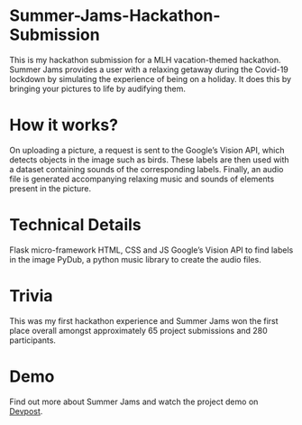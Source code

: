 # Summer-Jams-Hackathon-Submission
This is my hackathon submission for a MLH vacation-themed hackathon. Summer Jams provides a user with a relaxing getaway during the Covid-19 lockdown by simulating the experience of being on a holiday. It does this by bringing your pictures to life by audifying them.

# How it works?
On uploading a picture, a request is sent to the Google’s Vision API, which detects objects in the image such as birds. These labels are then used with a dataset containing sounds of the corresponding labels. Finally, an audio file is generated accompanying relaxing music and sounds of elements present in the picture.

# Technical Details
Flask micro-framework
HTML, CSS and JS
Google’s Vision API to find labels in the image
PyDub, a python music library to create the audio files.

# Trivia
This was my first hackathon experience and Summer Jams won the first place overall amongst approximately 65 project submissions and 280 participants.

# Demo
Find out more about Summer Jams and watch the project demo on [Devpost](https://devpost.com/software/summerjams).
